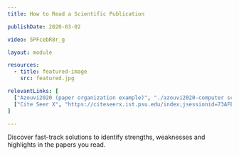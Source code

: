 ```yaml
---
title: How to Read a Scientific Publication

publishDate: 2020-03-02

video: 5PFcebR8r_g

layout: module

resources:
  - title: featured-image
    src: featured.jpg

relevantLinks: [
  ["Azouvi2020 (paper organization example)", "./azouvi2020-computer science organisation example.pdf"],
  ["Cite Seer X", "https://citeseerx.ist.psu.edu/index;jsessionid=73AFE3DA9558789CF6E550BC14355654"], ["Scholarcy", "https://www.scholarcy.com/"], ["Web of Science citation database", "https://clarivate.com/webofsciencegroup/solutions/web-of-science/"], ["Altmetric", "https://www.altmetric.com"], ["Scopus", "https://www.scopus.com/home.uri"], ["Researcher app", "https://www.researcher-app.com/authors"], ["Kudos", "https://info.growkudos.com/research-stories-communication-impact"]
]

---
```


Discover fast-track solutions to identify strengths, weaknesses and highlights in the papers you read.

<!--more-->
